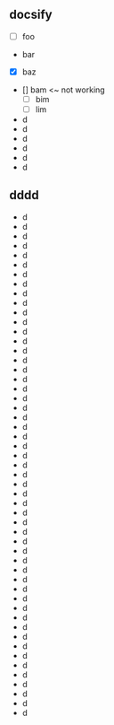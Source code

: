 ## docsify

* [ ] foo
* bar
* [x] baz
* [] bam <~ not working
  * [ ] bim
  * [ ] lim
* d
* d
* d
* d
* d
* d
## dddd
* d
* d
* d
* d
* d
* d
* d
* d
* d
* d
* d
* d
* d
* d
* d
* d
* d
* d
* d
* d
* d
* d
* d
* d
* d
* d
* d
* d
* d
* d
* d
* d
* d
* d
* d
* d
* d
* d
* d
* d
* d
* d
* d
* d
* d
* d
* d
* d
* d
* d
* d
* d
* d